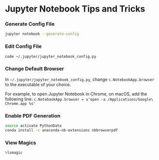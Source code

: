 # Jupyter Notebook Tips and Tricks

### Generate Config File
```bash
jupyter notebook --generate-config
```

### Edit Config File
```bash
code ~/.jupyter/jupyter_notebook_config.py
```

### Change Default Browser
In `~/.jupyter/jupyter_notebook_config.py`, change `c.NotebookApp.browser` to the executable of your choice.

For example, to open Jupyter Notebook in Chrome, on macOS, add the following line: `c.NotebookApp.browser = u'open -a /Applications/Google\ Chrome.app %s'`

### Enable PDF Generation
```bash
source activate PythonData
conda install -c anaconda-nb-extensions nbbrowserpdf
```

### View Magics
```python
%lsmagic
```
